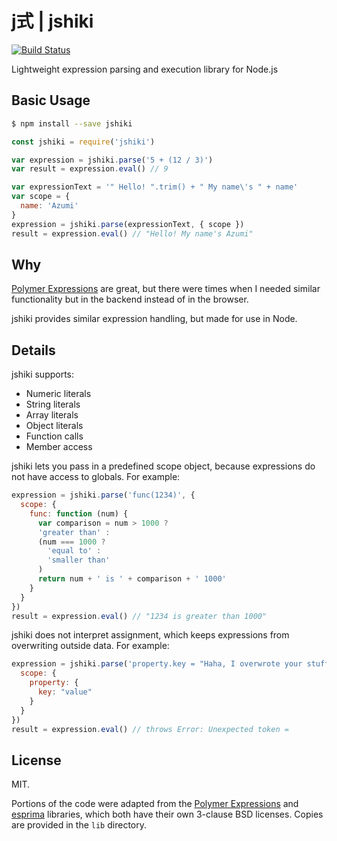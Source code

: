# j式 | jshiki

[![Build Status](https://travis-ci.org/adalinesimonian/jshiki.svg?branch=master)](
https://travis-ci.org/adalinesimonian/jshiki)

Lightweight expression parsing and execution library for Node.js

## Basic Usage

```bash
$ npm install --save jshiki
```

```javascript
const jshiki = require('jshiki')

var expression = jshiki.parse('5 + (12 / 3)')
var result = expression.eval() // 9

var expressionText = '" Hello! ".trim() + " My name\'s " + name'
var scope = {
  name: 'Azumi'
}
expression = jshiki.parse(expressionText, { scope })
result = expression.eval() // "Hello! My name's Azumi"
```

## Why

[Polymer Expressions][polymer-expressions] are great, but there were times when
I needed similar functionality but in the backend instead of in the browser.

jshiki provides similar expression handling, but made for use in Node.

## Details

jshiki supports:

- Numeric literals
- String literals
- Array literals
- Object literals
- Function calls
- Member access

jshiki lets you pass in a predefined scope object, because expressions do not
have access to globals. For example:

```javascript
expression = jshiki.parse('func(1234)', {
  scope: {
    func: function (num) {
      var comparison = num > 1000 ?
      'greater than' :
      (num === 1000 ?
        'equal to' :
        'smaller than'
      )
      return num + ' is ' + comparison + ' 1000'
    }
  }
})
result = expression.eval() // "1234 is greater than 1000"
```

jshiki does not interpret assignment, which keeps expressions from overwriting
outside data. For example:

```javascript
expression = jshiki.parse('property.key = "Haha, I overwrote your stuff!"', {
  scope: {
    property: {
      key: "value"
    }
  }
})
result = expression.eval() // throws Error: Unexpected token =
```

## License

MIT.

Portions of the code were adapted from the [Polymer Expressions][polymer-expressions]
and [esprima][esprima] libraries, which both have their own 3-clause BSD
licenses. Copies are provided in the `lib` directory.

[polymer-expressions]: https://github.com/Polymer/polymer-expressions
[esprima]: https://github.com/jquery/esprima
